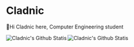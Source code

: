 # Cladnic
👋Hi Cladnic here, Computer Engineering student

<img align="left" alt="Cladnic's Github Statis" src="https://github-readme-stats.cladnic.vercel.app/api?username=cladnic&show_icons=true&hide_border=true&count_private=true&theme=dark" />

<img align="left" alt="Cladnic's Github Statis" src="https://github-readme-stats.vercel.app/api/top-langs/?username=Cladnic" />
